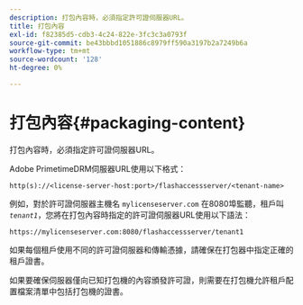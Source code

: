 ```yaml
---
description: 打包內容時，必須指定許可證伺服器URL。
title: 打包內容
exl-id: f82385d5-cdb3-4c24-822e-3fc3c3a0793f
source-git-commit: be43bbbd1051886c8979ff590a3197b2a7249b6a
workflow-type: tm+mt
source-wordcount: '128'
ht-degree: 0%

---
```


# 打包內容{#packaging-content}

打包內容時，必須指定許可證伺服器URL。

Adobe PrimetimeDRM伺服器URL使用以下格式：

```
http(s)://<license-server-host:port>/flashaccessserver/<tenant-name>
```

例如，對於許可證伺服器主機名 `mylicenseserver.com` 在8080埠監聽，租戶叫 *`tenant1`*，您將在打包內容時指定的許可證伺服器URL使用以下語法：

```
https://mylicenseserver.com:8080/flashaccessserver/tenant1
```

如果每個租戶使用不同的許可證伺服器和傳輸憑據，請確保在打包器中指定正確的租戶證書。

如果要確保伺服器僅向已知打包機的內容頒發許可證，則需要在打包機允許租戶配置檔案清單中包括打包機的證書。
